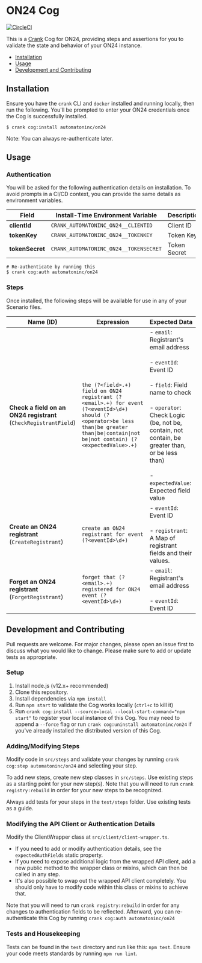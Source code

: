 # ON24 Cog

[![CircleCI](https://circleci.com/gh/run-crank/cog-on24/tree/master.svg?style=svg)](https://circleci.com/gh/run-crank/cog-on24/tree/master)

This is a [Crank][what-is-crank] Cog for ON24, providing
steps and assertions for you to validate the state and behavior of your
ON24 instance.

* [Installation](#installation)
* [Usage](#usage)
* [Development and Contributing](#development-and-contributing)

## Installation

Ensure you have the `crank` CLI and `docker` installed and running locally,
then run the following.  You'll be prompted to enter your ON24
credentials once the Cog is successfully installed.

```shell-session
$ crank cog:install automatoninc/on24
```

Note: You can always re-authenticate later.

## Usage

### Authentication
<!-- run `crank cog:readme automatoninc/on24` to update -->
<!-- authenticationDetails -->
You will be asked for the following authentication details on installation. To avoid prompts in a CI/CD context, you can provide the same details as environment variables.

| Field | Install-Time Environment Variable | Description |
| --- | --- | --- |
| **clientId** | `CRANK_AUTOMATONINC_ON24__CLIENTID` | Client ID |
| **tokenKey** | `CRANK_AUTOMATONINC_ON24__TOKENKEY` | Token Key |
| **tokenSecret** | `CRANK_AUTOMATONINC_ON24__TOKENSECRET` | Token Secret |

```shell-session
# Re-authenticate by running this
$ crank cog:auth automatoninc/on24
```
<!-- authenticationDetailsEnd -->

### Steps
Once installed, the following steps will be available for use in any of your
Scenario files.

<!-- run `crank cog:readme automatoninc/on24` to update -->
<!-- stepDetails -->
| Name (ID) | Expression | Expected Data |
| --- | --- | --- |
| **Check a field on an ON24 registrant**<br>(`CheckRegistrantField`) | `the (?<field>.+) field on ON24 registrant (?<email>.+) for event (?<eventId>\d+) should (?<operator>be less than\|be greater than\|be\|contain\|not be\|not contain) (?<expectedValue>.+)` | - `email`: Registrant's email address <br><br>- `eventId`: Event ID <br><br>- `field`: Field name to check <br><br>- `operator`: Check Logic (be, not be, contain, not contain, be greater than, or be less than) <br><br>- `expectedValue`: Expected field value |
| **Create an ON24 registrant**<br>(`CreateRegistrant`) | `create an ON24 registrant for event (?<eventId>\d+)` | - `eventId`: Event ID <br><br>- `registrant`: A Map of registrant fields and their values. |
| **Forget an ON24 registrant**<br>(`ForgetRegistrant`) | `forget that (?<email>.+) registered for ON24 event (?<eventId>\d+)` | - `email`: Registrant's email address <br><br>- `eventId`: Event ID |
<!-- stepDetailsEnd -->

## Development and Contributing
Pull requests are welcome. For major changes, please open an issue first to
discuss what you would like to change. Please make sure to add or update tests
as appropriate.

### Setup

1. Install node.js (v12.x+ recommended)
2. Clone this repository.
3. Install dependencies via `npm install`
4. Run `npm start` to validate the Cog works locally (`ctrl+c` to kill it)
5. Run `crank cog:install --source=local --local-start-command="npm start"` to
   register your local instance of this Cog. You may need to append a `--force`
   flag or run `crank cog:uninstall automatoninc/on24` if you've already
   installed the distributed version of this Cog.

### Adding/Modifying Steps
Modify code in `src/steps` and validate your changes by running
`crank cog:step automatoninc/on24` and selecting your step.

To add new steps, create new step classes in `src/steps`. Use existing steps as
a starting point for your new step(s). Note that you will need to run
`crank registry:rebuild` in order for your new steps to be recognized.

Always add tests for your steps in the `test/steps` folder. Use existing tests
as a guide.

### Modifying the API Client or Authentication Details
Modify the ClientWrapper class at `src/client/client-wrapper.ts`.

- If you need to add or modify authentication details, see the
  `expectedAuthFields` static property.
- If you need to expose additional logic from the wrapped API client, add a new
  public method to the wrapper class or mixins, which can then be called in any
  step.
- It's also possible to swap out the wrapped API client completely. You should
  only have to modify code within this class or mixins to achieve that.

Note that you will need to run `crank registry:rebuild` in order for any
changes to authentication fields to be reflected. Afterward, you can
re-authenticate this Cog by running `crank cog:auth automatoninc/on24`

### Tests and Housekeeping
Tests can be found in the `test` directory and run like this: `npm test`.
Ensure your code meets standards by running `npm run lint`.

[what-is-crank]: https://crank.run?utm_medium=readme&utm_source=automatoninc%2Fon24
